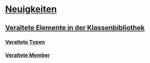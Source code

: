 # [Neuigkeiten](index.md)
## [Veraltete Elemente in der Klassenbibliothek](whats-obsolete.md)
### [Veraltete Typen](obsolete-types.md)
### [Veraltete Member](obsolete-members.md)
